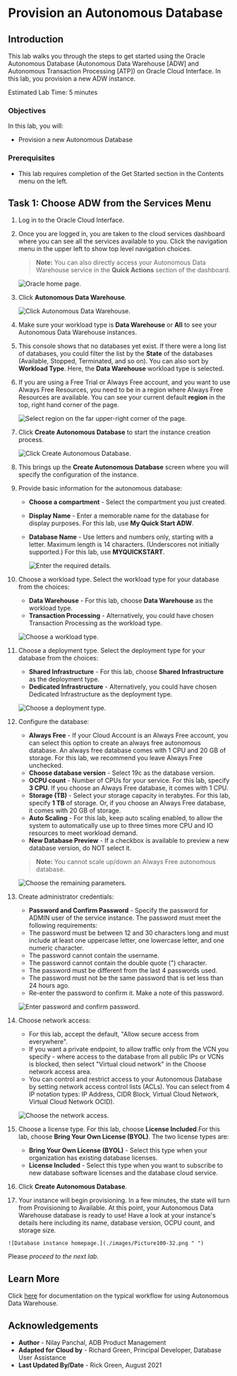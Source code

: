 # Provision an Autonomous Database

## Introduction

This lab walks you through the steps to get started using the Oracle Autonomous Database (Autonomous Data Warehouse [ADW] and Autonomous Transaction Processing [ATP]) on Oracle Cloud Interface. In this lab, you provision a new ADW instance.

Estimated Lab Time: 5 minutes

### Objectives

In this lab, you will:

-   Provision a new Autonomous Database

### Prerequisites

-   This lab requires completion of the Get Started section in the Contents menu on the left.


## Task 1: Choose ADW from the Services Menu
</if>

1. Log in to the Oracle Cloud Interface.
2. Once you are logged in, you are taken to the cloud services dashboard where you can see all the services available to you. Click the navigation menu in the upper left to show top level navigation choices.

     > **Note:** You can also directly access your Autonomous Data Warehouse service in the __Quick Actions__ section of the dashboard.

    ![Oracle home page.](./images/navigation.png " ")

3. Click **Autonomous Data Warehouse**.

    ![Click Autonomous Data Warehouse.](https://raw.githubusercontent.com/oracle/learning-library/master/common/images/console/database-adw.png " ")

4. Make sure your workload type is __Data Warehouse__ or __All__ to see your Autonomous Data Warehouse instances.


5. This console shows that no databases yet exist. If there were a long list of databases, you could filter the list by the **State** of the databases (Available, Stopped, Terminated, and so on). You can also sort by __Workload Type__. Here, the __Data Warehouse__ workload type is selected.


6. If you are using a Free Trial or Always Free account, and you want to use Always Free Resources, you need to be in a region where Always Free Resources are available. You can see your current default **region** in the top, right hand corner of the page.

    ![Select region on the far upper-right corner of the page.](./images/Region.png " ")


7. Click **Create Autonomous Database** to start the instance creation process.

    ![Click Create Autonomous Database.](./images/Picture100-23.png " ")

8.  This brings up the __Create Autonomous Database__ screen where you will specify the configuration of the instance.



9. Provide basic information for the autonomous database:

    - __Choose a compartment__ - Select the compartment you just created.
    - __Display Name__ - Enter a memorable name for the database for display purposes. For this lab, use __My Quick Start ADW__.
    - __Database Name__ - Use letters and numbers only, starting with a letter. Maximum length is 14 characters. (Underscores not initially supported.) For this lab, use __MYQUICKSTART__.

       ![Enter the required details.](./images/create-adb-screen-freetier-default.png)



10. Choose a workload type. Select the workload type for your database from the choices:

    - __Data Warehouse__ - For this lab, choose __Data Warehouse__ as the workload type.
    - __Transaction Processing__ - Alternatively, you could have chosen Transaction Processing as the workload type.

    ![Choose a workload type.](./images/Picture100-26b.png " ")

11. Choose a deployment type. Select the deployment type for your database from the choices:

    - __Shared Infrastructure__ - For this lab, choose __Shared Infrastructure__ as the deployment type.
    - __Dedicated Infrastructure__ - Alternatively, you could have chosen Dedicated Infrastructure as the deployment type.

    ![Choose a deployment type.](./images/Picture100-26_deployment_type.png " ")

12. Configure the database:

    - __Always Free__ - If your Cloud Account is an Always Free account, you can select this option to create an always free autonomous database. An always free database comes with 1 CPU and 20 GB of storage. For this lab, we recommend you leave Always Free unchecked.
    - __Choose database version__ - Select 19c as the database version.
    - __OCPU count__ - Number of CPUs for your service. For this lab, specify __3 CPU__. If you choose an Always Free database, it comes with 1 CPU.
    - __Storage (TB)__ - Select your storage capacity in terabytes. For this lab, specify __1 TB__ of storage. Or, if you choose an Always Free database, it comes with 20 GB of storage.
    - __Auto Scaling__ - For this lab, keep auto scaling enabled, to allow the system to automatically use up to three times more CPU and IO resources to meet workload demand.
    - __New Database Preview__ - If a checkbox is available to preview a new database version, do NOT select it.

    > **Note:** You cannot scale up/down an Always Free autonomous database.

      ![Choose the remaining parameters.](./images/Picture100-26c.png)

13. Create administrator credentials:

    - __Password and Confirm Password__ - Specify the password for ADMIN user of the service instance. The password must meet the following requirements:
    - The password must be between 12 and 30 characters long and must include at least one uppercase letter, one lowercase letter, and one numeric character.
    - The password cannot contain the username.
    - The password cannot contain the double quote (") character.
    - The password must be different from the last 4 passwords used.
    - The password must not be the same password that is set less than 24 hours ago.
    - Re-enter the password to confirm it. Make a note of this password.

    ![Enter password and confirm password.](./images/Picture100-26d.png " ")

14. Choose network access:
    - For this lab, accept the default, "Allow secure access from everywhere".
    - If you want a private endpoint, to allow traffic only from the VCN you specify - where access to the database from all public IPs or VCNs is blocked, then select "Virtual cloud network" in the Choose network access area.
    - You can control and restrict access to your Autonomous Database by setting network access control lists (ACLs). You can select from 4 IP notation types: IP Address, CIDR Block, Virtual Cloud Network, Virtual Cloud Network OCID).

    ![Choose the network access.](./images/Picture100-26e.png " ")

15. Choose a license type. <if type="freetier">For this lab, choose __License Included__.</if><if type="livelabs">For this lab, choose __Bring Your Own License (BYOL)__.</if> The two license types are:
    - __Bring Your Own License (BYOL)__ - Select this type when your organization has existing database licenses.
    - __License Included__ - Select this type when you want to subscribe to new database software licenses and the database cloud service.


16. Click __Create Autonomous Database__.

17.  Your instance will begin provisioning. In a few minutes, the state will turn from Provisioning to Available. At this point, your Autonomous Data Warehouse database is ready to use! Have a look at your instance's details here including its name, database version, OCPU count, and storage size.

    ![Database instance homepage.](./images/Picture100-32.png " ")

Please *proceed to the next lab*.

## Learn More

Click [here](https://docs.oracle.com/en/cloud/paas/autonomous-data-warehouse-cloud/user/autonomous-workflow.html#GUID-5780368D-6D40-475C-8DEB-DBA14BA675C3) for documentation on the typical workflow for using Autonomous Data Warehouse.

## Acknowledgements

- **Author** - Nilay Panchal, ADB Product Management
- **Adapted for Cloud by** - Richard Green, Principal Developer, Database User Assistance
- **Last Updated By/Date** - Rick Green, August 2021
